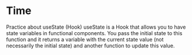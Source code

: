 # Time
Practice about useState (Hook)
useState is a Hook that allows you to have state variables in functional components. 
You pass the initial state to this function and it returns a variable with the current state value (not necessarily the initial state)
and another function to update this value.
